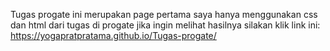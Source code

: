 Tugas progate
ini merupakan page pertama saya hanya menggunakan css dan html dari tugas di progate
jika ingin melihat hasilnya silakan klik link ini: https://yogapratpratama.github.io/Tugas-progate/
